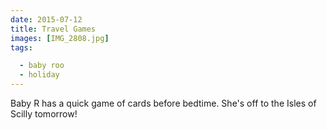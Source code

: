 ```yaml
---
date: 2015-07-12
title: Travel Games
images: [IMG_2808.jpg]
tags:

  - baby roo
  - holiday
---
```

Baby R has a quick game of cards before bedtime. She's off to the Isles of Scilly tomorrow!